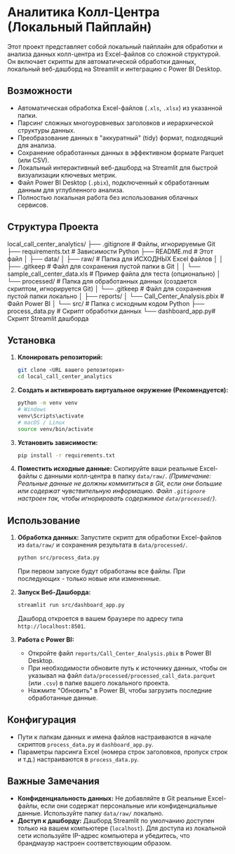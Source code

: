 # Аналитика Колл-Центра (Локальный Пайплайн)

Этот проект представляет собой локальный пайплайн для обработки и анализа данных колл-центра из Excel-файлов со сложной структурой. Он включает скрипты для автоматической обработки данных, локальный веб-дашборд на Streamlit и интеграцию с Power BI Desktop.

## Возможности

*   Автоматическая обработка Excel-файлов (`.xls`, `.xlsx`) из указанной папки.
*   Парсинг сложных многоуровневых заголовков и иерархической структуры данных.
*   Преобразование данных в "аккуратный" (tidy) формат, подходящий для анализа.
*   Сохранение обработанных данных в эффективном формате Parquet (или CSV).
*   Локальный интерактивный веб-дашборд на Streamlit для быстрой визуализации ключевых метрик.
*   Файл Power BI Desktop (`.pbix`), подключенный к обработанным данным для углубленного анализа.
*   Полностью локальная работа без использования облачных сервисов.

## Структура Проекта
local_call_center_analytics/
├── .gitignore # Файлы, игнорируемые Git
├── requirements.txt # Зависимости Python
├── README.md # Этот файл
│
├── data/
│ ├── raw/ # Папка для ИСХОДНЫХ Excel файлов
│ │ ├── .gitkeep # Файл для сохранения пустой папки в Git
│ │ └── sample_call_center_data.xls # Пример файла для теста (опционально)
│ └── processed/ # Папка для обработанных данных (создается скриптом, игнорируется Git)
│ └── .gitkeep # Файл для сохранения пустой папки локально
│
├── reports/
│ └── Call_Center_Analysis.pbix # Файл Power BI
│
└── src/ # Папка с исходным кодом Python
├── process_data.py # Скрипт обработки данных
└── dashboard_app.py# Скрипт Streamlit дашборда

## Установка

1.  **Клонировать репозиторий:**
    ```bash
    git clone <URL вашего репозитория>
    cd local_call_center_analytics
    ```
2.  **Создать и активировать виртуальное окружение (Рекомендуется):**
    ```bash
    python -m venv venv
    # Windows
    venv\Scripts\activate
    # macOS / Linux
    source venv/bin/activate
    ```
3.  **Установить зависимости:**
    ```bash
    pip install -r requirements.txt
    ```
4.  **Поместить исходные данные:** Скопируйте ваши реальные Excel-файлы с данными колл-центра в папку `data/raw/`.
    *(Примечание: Реальные данные не должны коммититься в Git, если они большие или содержат чувствительную информацию. Файл `.gitignore` настроен так, чтобы игнорировать содержимое `data/processed/`)*.

## Использование

1.  **Обработка данных:**
    Запустите скрипт для обработки Excel-файлов из `data/raw/` и сохранения результата в `data/processed/`.
    ```bash
    python src/process_data.py
    ```
    При первом запуске будут обработаны все файлы. При последующих - только новые или измененные.

2.  **Запуск Веб-Дашборда:**
    ```bash
    streamlit run src/dashboard_app.py
    ```
    Дашборд откроется в вашем браузере по адресу типа `http://localhost:8501`.

3.  **Работа с Power BI:**
    *   Откройте файл `reports/Call_Center_Analysis.pbix` в Power BI Desktop.
    *   При необходимости обновите путь к источнику данных, чтобы он указывал на файл `data/processed/processed_call_data.parquet` (или `.csv`) в папке вашего локального проекта.
    *   Нажмите "Обновить" в Power BI, чтобы загрузить последние обработанные данные.

## Конфигурация

*   Пути к папкам данных и имена файлов настраиваются в начале скриптов `process_data.py` и `dashboard_app.py`.
*   Параметры парсинга Excel (номера строк заголовков, пропуск строк и т.д.) настраиваются в `process_data.py`.

## Важные Замечания

*   **Конфиденциальность данных:** Не добавляйте в Git реальные Excel-файлы, если они содержат персональные или конфиденциальные данные. Используйте папку `data/raw/` локально.
*   **Доступ к дашборду:** Дашборд Streamlit по умолчанию доступен только на вашем компьютере (`localhost`). Для доступа из локальной сети используйте IP-адрес компьютера и убедитесь, что брандмауэр настроен соответствующим образом.
